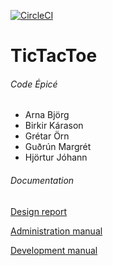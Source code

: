[![CircleCI](https://circleci.com/gh/CodeEpice/TicTacToe/tree/master.svg?style=svg)](https://circleci.com/gh/CodeEpice/TicTacToe/tree/master)
# TicTacToe

###### Code Épicé
- Arna Björg
- Birkir Kárason
- Grétar Örn 
- Guðrún Margrét
- Hjörtur Jóhann

###### Documentation
[Design report](https://github.com/CodeEpice/TicTacToe/blob/master/docs/DesignReport.md)

[Administration manual](https://github.com/CodeEpice/TicTacToe/blob/master/docs/AdministrationManual.md)

[Development manual](https://github.com/CodeEpice/TicTacToe/blob/master/docs/DevelopmentManual.md)